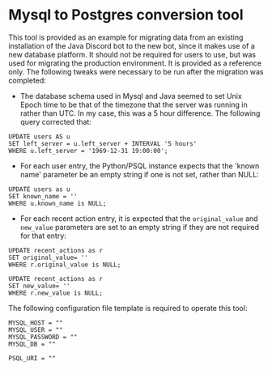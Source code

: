 # Mysql to Postgres conversion tool
This tool is provided as an example for migrating data from an existing installation of the Java Discord bot to the new bot, since it makes use of a new database platform.  It should not be required for users to use, but was used for migrating the production environment.  It is provided as a reference only.  The following tweaks were necessary to be run after the migration was completed:

- The database schema used in Mysql and Java seemed to set Unix Epoch time to be that of the timezone that the server was running in rather than UTC.  In my case, this was a 5 hour difference.  The following query corrected that:
```
UPDATE users AS u
SET left_server = u.left_server + INTERVAL '5 hours'
WHERE u.left_server = '1969-12-31 19:00:00';
```

- For each user entry, the Python/PSQL instance expects that the 'known name' parameter be an empty string if one is not set, rather than NULL:
```
UPDATE users as u
SET known_name = ''
WHERE u.known_name is NULL;
```

- For each recent action entry, it is expected that the `original_value` and `new_value` parameters are set to an empty string if they are not required for that entry:
```
UPDATE recent_actions as r
SET original_value= ''
WHERE r.original_value is NULL;

UPDATE recent_actions as r
SET new_value= ''
WHERE r.new_value is NULL;
```

The following configuration file template is required to operate this tool:

```
MYSQL_HOST = ""
MYSQL_USER = ""
MYSQL_PASSWORD = ""
MYSQL_DB = ""

PSQL_URI = ""
```